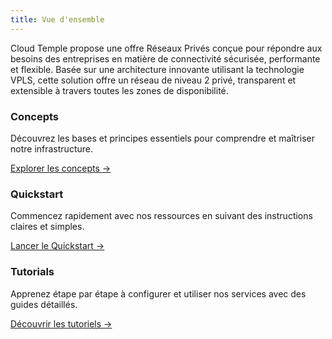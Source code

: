 ```yaml
---
title: Vue d'ensemble
---
```


Cloud Temple propose une offre Réseaux Privés conçue pour répondre aux besoins des entreprises en matière de connectivité sécurisée, performante et flexible. Basée sur une architecture innovante utilisant la technologie VPLS, cette solution offre un réseau de niveau 2 privé, transparent et extensible à travers toutes les zones de disponibilité.


<div class="card-grid">
  <div class="card">
    <h3>Concepts</h3>
    <p>Découvrez les bases et principes essentiels pour comprendre et maîtriser notre infrastructure.</p>
    <a href="./private_network/concepts" class="card-link">Explorer les concepts &rarr;</a>
  </div>
  <div class="card">
    <h3>Quickstart</h3>
    <p>Commencez rapidement avec nos ressources en suivant des instructions claires et simples.</p>
    <a href="./private_network/quickstart" class="card-link">Lancer le Quickstart &rarr;</a>
  </div>
    <div class="card">
    <h3>Tutorials</h3>
    <p>Apprenez étape par étape à configurer et utiliser nos services avec des guides détaillés.</p>
    <a href="./private_network/tutorials" class="card-link">Découvrir les tutoriels &rarr;</a>
  </div>
</div>


